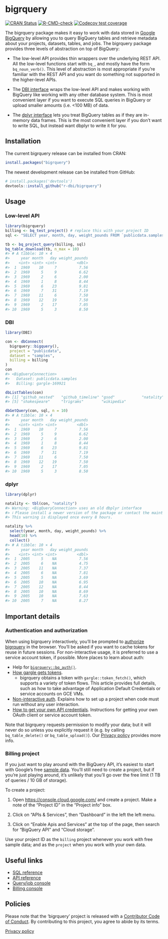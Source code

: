 
<!-- README.md is generated from README.Rmd. Please edit that file -->

# bigrquery

<!-- badges: start -->

[![CRAN
Status](https://www.r-pkg.org/badges/version/bigrquery)](https://cran.r-project.org/package=bigrquery)
[![R-CMD-check](https://github.com/r-dbi/bigrquery/actions/workflows/R-CMD-check.yaml/badge.svg)](https://github.com/r-dbi/bigrquery/actions/workflows/R-CMD-check.yaml)
[![Codecov test
coverage](https://codecov.io/gh/r-dbi/bigrquery/branch/master/graph/badge.svg)](https://app.codecov.io/gh/r-dbi/bigrquery?branch=master)
<!-- badges: end -->

The bigrquery package makes it easy to work with data stored in [Google
BigQuery](https://cloud.google.com/bigquery/docs) by allowing you to
query BigQuery tables and retrieve metadata about your projects,
datasets, tables, and jobs. The bigrquery package provides three levels
of abstraction on top of BigQuery:

- The low-level API provides thin wrappers over the underlying REST API.
  All the low-level functions start with `bq_`, and mostly have the form
  `bq_noun_verb()`. This level of abstraction is most appropriate if
  you’re familiar with the REST API and you want do something not
  supported in the higher-level APIs.

- The [DBI interface](https://www.r-dbi.org) wraps the low-level API and
  makes working with BigQuery like working with any other database
  system. This is most convenient layer if you want to execute SQL
  queries in BigQuery or upload smaller amounts (i.e. \<100 MB) of data.

- The [dplyr interface](https://dbplyr.tidyverse.org/) lets you treat
  BigQuery tables as if they are in-memory data frames. This is the most
  convenient layer if you don’t want to write SQL, but instead want
  dbplyr to write it for you.

## Installation

The current bigrquery release can be installed from CRAN:

``` r
install.packages("bigrquery")
```

The newest development release can be installed from GitHub:

``` r
# install.packages('devtools')
devtools::install_github("r-dbi/bigrquery")
```

## Usage

### Low-level API

``` r
library(bigrquery)
billing <- bq_test_project() # replace this with your project ID 
sql <- "SELECT year, month, day, weight_pounds FROM `publicdata.samples.natality`"

tb <- bq_project_query(billing, sql)
bq_table_download(tb, n_max = 10)
#> # A tibble: 10 × 4
#>     year month   day weight_pounds
#>    <int> <int> <int>         <dbl>
#>  1  1969    10     7          7.56
#>  2  1969     5     9          6.62
#>  3  1969     2     6          2.00
#>  4  1969     1     8          8.44
#>  5  1969     6    23          9.81
#>  6  1969     7    31          7.19
#>  7  1969    11     6          7.50
#>  8  1969    12    19          7.50
#>  9  1969     2    17          7.05
#> 10  1969     5     3          8.50
```

### DBI

``` r
library(DBI)

con <- dbConnect(
  bigrquery::bigquery(),
  project = "publicdata",
  dataset = "samples",
  billing = billing
)
con 
#> <BigQueryConnection>
#>   Dataset: publicdata.samples
#>   Billing: gargle-169921

dbListTables(con)
#> [1] "github_nested"   "github_timeline" "gsod"            "natality"       
#> [5] "shakespeare"     "trigrams"        "wikipedia"

dbGetQuery(con, sql, n = 10)
#> # A tibble: 10 × 4
#>     year month   day weight_pounds
#>    <int> <int> <int>         <dbl>
#>  1  1969    10     7          7.56
#>  2  1969     5     9          6.62
#>  3  1969     2     6          2.00
#>  4  1969     1     8          8.44
#>  5  1969     6    23          9.81
#>  6  1969     7    31          7.19
#>  7  1969    11     6          7.50
#>  8  1969    12    19          7.50
#>  9  1969     2    17          7.05
#> 10  1969     5     3          8.50
```

### dplyr

``` r
library(dplyr)

natality <- tbl(con, "natality")
#> Warning: <BigQueryConnection> uses an old dbplyr interface
#> ℹ Please install a newer version of the package or contact the maintainer
#> This warning is displayed once every 8 hours.

natality %>%
  select(year, month, day, weight_pounds) %>% 
  head(10) %>%
  collect()
#> # A tibble: 10 × 4
#>     year month   day weight_pounds
#>    <int> <int> <int>         <dbl>
#>  1  2005     5    NA          7.56
#>  2  2005     6    NA          4.75
#>  3  2005    11    NA          7.37
#>  4  2005     6    NA          7.81
#>  5  2005     5    NA          3.69
#>  6  2005    10    NA          6.95
#>  7  2005    12    NA          8.44
#>  8  2005    10    NA          8.69
#>  9  2005    10    NA          7.63
#> 10  2005     7    NA          8.27
```

## Important details

### Authentication and authorization

When using bigrquery interactively, you’ll be prompted to [authorize
bigrquery](https://cloud.google.com/bigquery/docs/authorization) in the
browser. You’ll be asked if you want to cache tokens for reuse in future
sessions. For non-interactive usage, it is preferred to use a service
account token, if possible. More places to learn about auth:

- Help for
  [`bigrquery::bq_auth()`](https://bigrquery.r-dbi.org/reference/bq_auth.html).
- [How gargle gets
  tokens](https://gargle.r-lib.org/articles/how-gargle-gets-tokens.html).
  - bigrquery obtains a token with `gargle::token_fetch()`, which
    supports a variety of token flows. This article provides full
    details, such as how to take advantage of Application Default
    Credentials or service accounts on GCE VMs.
- [Non-interactive
  auth](https://gargle.r-lib.org/articles/non-interactive-auth.html).
  Explains how to set up a project when code must run without any user
  interaction.
- [How to get your own API
  credentials](https://gargle.r-lib.org/articles/get-api-credentials.html).
  Instructions for getting your own OAuth client or service account
  token.

Note that bigrquery requests permission to modify your data; but it will
never do so unless you explicitly request it (e.g. by calling
`bq_table_delete()` or `bq_table_upload()`). Our [Privacy
policy](https://www.tidyverse.org/google_privacy_policy) provides more
info.

### Billing project

If you just want to play around with the BigQuery API, it’s easiest to
start with Google’s free [sample
data](https://cloud.google.com/bigquery/public-data). You’ll still need
to create a project, but if you’re just playing around, it’s unlikely
that you’ll go over the free limit (1 TB of queries / 10 GB of storage).

To create a project:

1.  Open <https://console.cloud.google.com/> and create a project. Make
    a note of the “Project ID” in the “Project info” box.

2.  Click on “APIs & Services”, then “Dashboard” in the left the left
    menu.

3.  Click on “Enable Apis and Services” at the top of the page, then
    search for “BigQuery API” and “Cloud storage”.

Use your project ID as the `billing` project whenever you work with free
sample data; and as the `project` when you work with your own data.

## Useful links

- [SQL
  reference](https://cloud.google.com/bigquery/docs/reference/standard-sql/functions-and-operators)
- [API reference](https://cloud.google.com/bigquery/docs/reference/rest)
- [Query/job console](https://console.cloud.google.com/bigquery/)
- [Billing console](https://console.cloud.google.com/)

## Policies

Please note that the ‘bigrquery’ project is released with a [Contributor
Code of Conduct](https://bigrquery.r-dbi.org/CODE_OF_CONDUCT.html). By
contributing to this project, you agree to abide by its terms.

[Privacy policy](https://www.tidyverse.org/google_privacy_policy)
